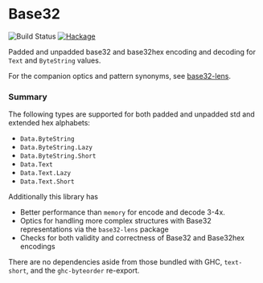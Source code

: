 # Base32

![Build Status](https://github.com/emilypi/base32/workflows/ci/badge.svg)
[![Hackage](https://img.shields.io/hackage/v/base32.svg)](https://hackage.haskell.org/package/base32)

Padded and unpadded base32 and base32hex encoding and decoding for `Text` and `ByteString` values.

For the companion optics and pattern synonyms, see [base32-lens](https://hackage.haskell.org/package/base32-lens).

### Summary

The following types are supported for both padded and unpadded std and extended hex alphabets:

- `Data.ByteString`
- `Data.ByteString.Lazy`
- `Data.ByteString.Short`
- `Data.Text`
- `Data.Text.Lazy`
- `Data.Text.Short`

Additionally this library has

- Better performance than `memory` for encode and decode 3-4x.
- Optics for handling more complex structures with Base32 representations via the `base32-lens` package
- Checks for both validity and correctness of Base32 and Base32hex encodings

There are no dependencies aside from those bundled with GHC, `text-short`, and the `ghc-byteorder` re-export.
